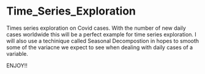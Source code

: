 # Time_Series_Exploration
Times series exploration on Covid cases. With the number of new daily cases worldwide this will be a perfect example for
time series exploration. I will also use a techinique called Seasonal Decompostion in hopes to smooth some of the variacne
we expect to see when dealing with daily cases of a variable. 

ENJOY!!
